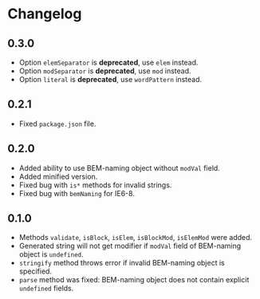 Changelog
=========

0.3.0
-----

 * Option `elemSeparator` is **deprecated**, use `elem` instead.
 * Option `modSeparator` is **deprecated**, use `mod` instead.
 * Option `literal` is **deprecated**, use `wordPattern` instead.

0.2.1
-----

 * Fixed `package.json` file.

0.2.0
-----

 * Added ability to use BEM-naming object without `modVal` field.
 * Added minified version.
 * Fixed bug with `is*` methods for invalid strings.
 * Fixed bug with `bemNaming` for IE6-8.

0.1.0
-----

 * Methods `validate`, `isBlock`, `isElem`, `isBlockMod`, `isElemMod` were added.
 * Generated string will not get modifier if `modVal` field of BEM-naming object is `undefined`.
 * `stringify` method throws error if invalid BEM-naming object is specified.
 * `parse` method was fixed: BEM-naming object does not contain explicit `undefined` fields.

